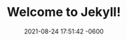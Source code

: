 ---
layout: post
title:  "Welcome to Jekyll!"
date:   2021-08-24 17:51:42 -0600
categories: jekyll update
---